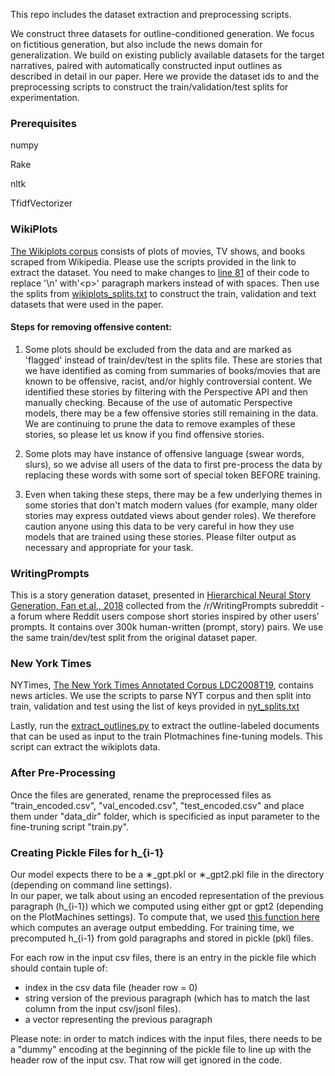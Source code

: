
This repo includes the dataset extraction and preprocessing scripts.

We construct three datasets for outline-conditioned generation. We focus on fictitious generation, but also include the news domain for generalization.  We build on existing publicly available datasets for the  target  narratives,  paired  with  automatically constructed input outlines as described in detail in our paper. Here we provide the dataset ids to and the preprocessing scripts to construct the train/validation/test splits for experimentation.

### Prerequisites

numpy

Rake

nltk

TfidfVectorizer

### WikiPlots

<a href="https://github.com/markriedl/WikiPlots">The Wikiplots corpus</a> consists of plots of movies, TV shows, and books scraped from Wikipedia.
Please use the scripts provided in the link to extract the dataset.  You need to make changes to <a href="https://github.com/markriedl/WikiPlots/blob/22d975c92e1ac835a412ac001d95fb86d3d37960/wikiPlots.py#L81">line 81</a> of their code to replace '\n' with'&lt;p&gt;' paragraph markers instead of with spaces. Then use the splits from <a href="./wikiplots_splits.txt">wikiplots_splits.txt</a> to construct the train, validation and text datasets that were used in the paper.

#### Steps for removing offensive content: 
1) Some plots should be excluded from the data and are marked as 'flagged' instead of train/dev/test in the splits file.  These are stories that we have identified as coming from summaries of books/movies that are known to be offensive, racist, and/or highly controversial content. We identified these stories by filtering with the Perspective API and then manually checking. Because of the use of automatic Perspective models, there may be a few offensive stories still remaining in the data.  We are continuing to prune the data to remove examples of these stories, so please let us know if you find offensive stories.

2) Some plots may have instance of offensive language (swear words, slurs), so we advise all users of the data to first pre-process the data by replacing these words with some sort of special token BEFORE training.

3) Even when taking these steps, there may be a few underlying themes in some stories that don't match modern values (for example, many older stories may express outdated views about gender roles).  We therefore caution anyone using this data to be very careful in how they use models that are trained using these stories.  Please filter output as necessary and appropriate for your task.

### WritingPrompts

This is a story generation dataset, presented in <a href="https://arxiv.org/abs/1805.04833">Hierarchical Neural Story Generation, Fan et.al., 2018</a> collected from the /r/WritingPrompts subreddit - a forum where Reddit users compose short stories inspired by other users’ prompts. It contains over 300k human-written (prompt, story) pairs. We use the same train/dev/test split from the original dataset paper.  


### New York Times

NYTimes, <a href="https://catalog.ldc.upenn.edu/LDC2008T19">The New York Times Annotated Corpus LDC2008T19</a>, contains news articles. 
We use the scripts to parse NYT corpus and then split into train, validation and test using the list of keys provided in <a href="./nyt_splits.txt">nyt_splits.txt</a>

Lastly, run the <a href="./extract_outlines.py">extract_outlines.py</a> to extract the outline-labeled documents that can be used as input to the train Plotmachines fine-tuning models. This script can extract the wikiplots data. 


### After Pre-Processing 

Once the files are generated, rename the preprocessed files as "train_encoded.csv", "val_encoded.csv", "test_encoded.csv" and place them under "data_dir" folder, which is specificied as input parameter to the fine-truning script "train.py".

### Creating Pickle Files for h\_{i-1}

Our model expects there to be a &lowast;\_gpt.pkl or &lowast;\_gpt2.pkl file in the directory (depending on command line settings).  
In our paper, we talk about using an encoded representation of the previous paragraph (h\_{i-1}) which we computed using either gpt or gpt2 (depending on the PlotMachines settings).  To compute that, we used <a href="https://github.com/hrashkin/plotmachines/blob/65f3b4d79bdb7a14811c323becdc3fb78bdeb375/src/model/generate_stories.py#L17">this function here</a> which computes an average output embedding.  For training time, we precomputed h\_{i-1} from gold paragraphs and stored in pickle (pkl) files. 

For each row in the input csv files, there is an entry in the pickle file which should contain tuple of:
 - index in the csv data file (header row = 0)
 - string version of the previous paragraph (which has to match the last column from the input csv/jsonl files).
 - a vector representing the previous paragraph  

Please note: in order to match indices with the input files, there needs to be a "dummy" encoding at the beginning of the pickle file to line up with the header row of the input csv. That row will get ignored in the code.

